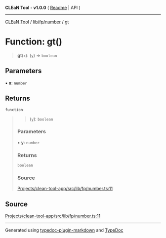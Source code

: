 **CLEaN Tool - v1.0.0** ( [Readme](../../../../README.md) \| API )

***

[CLEaN Tool](../../../../modules.md) / [lib/fp/number](../README.md) / gt

# Function: gt()

> **gt**(`x`): (`y`) => `boolean`

## Parameters

▪ **x**: `number`

## Returns

`function`

> > (`y`): `boolean`
>
> ### Parameters
>
> ▪ **y**: `number`
>
> ### Returns
>
> `boolean`
>
> ### Source
>
> [Projects/clean-tool-app/src/lib/fp/number.ts:11](https://github.com/yuckyh/clean-tool-app/)
>

## Source

[Projects/clean-tool-app/src/lib/fp/number.ts:11](https://github.com/yuckyh/clean-tool-app/)

***

Generated using [typedoc-plugin-markdown](https://www.npmjs.com/package/typedoc-plugin-markdown) and [TypeDoc](https://typedoc.org/)
